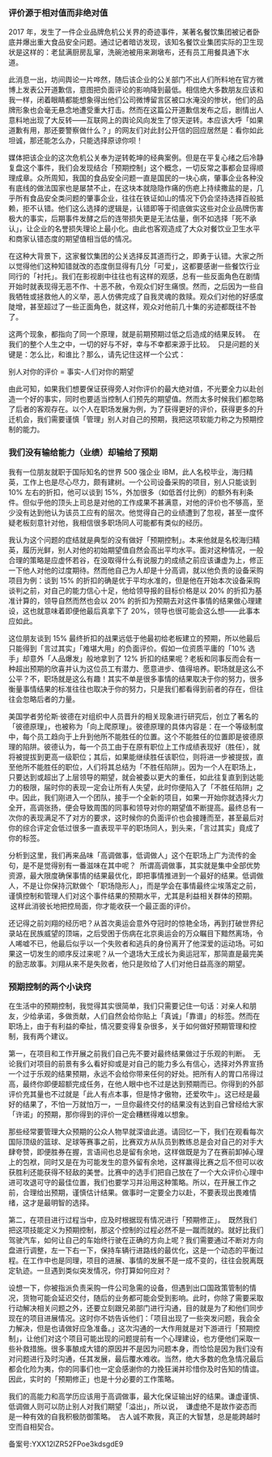 ### 评价源于相对值而非绝对值 

2017 年，发生了一件企业品牌危机公关界的奇迹事件，某著名餐饮集团被记者卧底并爆出重大食品安全问题。通过记者暗访发现，该知名餐饮业集团实际的卫生现状是这样的：老鼠满厨房乱窜，洗碗池被用来涮墩布，还有员工用餐具通下水道。 

此消息一出，坊间舆论一片哗然，随后该企业的公关部门不出人们所料地在官方微博上发表公开道歉信，意图把负面评论的影响降到最低。相信绝大多数朋友应该和我一样，闭着眼睛都能想象得出他们公司微博留言区被口水淹没的惨状，他们的品牌形象也会毫无悬念地遭受重大打击。然而在这篇公开道歉信发布之后，剧情出人意料地出现了大反转——互联网上的舆论风向发生了惊天逆转。本应该大呼「如果道歉有用，那还要警察做什么？」的网友们对此封公开信的回应居然是：看你如此坦诚，那还能怎么办，只能选择原谅你呗！ 

媒体把该企业的这次危机公关奉为逆转乾坤的经典案例。但是在平复心绪之后冷静复盘这个事件，我们会发现结合「预期控制」这个概念，一切反常之事都会显得顺理成章。众所周知，我国的食品安全问题一直是国民的一块心病，肇事企业各种没有底线的做法国家也是屡禁不止，在这块本就隐隐作痛的伤疤上持续撒盐的是，几乎所有食品安全类问题的肇事企业，往往在铁证如山的情况下仍会坚持选择百般抵赖，拒不认错。他们这么选择的逻辑是，认错即等于彻底做实这些对企业品牌伤害极大的事实，后期事件发酵之后的连带损失更是无法估量，倒不如选择「死不承认」，让企业的名誉损失理论上最小化。由此也客观造成了大众对餐饮业卫生水平和商家认错态度的期望值相当低的情况。 

在这种大背景下，这家餐饮集团的公关选择反其道而行之，即勇于认错。大家之所以觉得他们这种知错就改的态度倒显得有几分「可爱」，这都要感谢一些餐饮行业同行的「衬托」。我们在影视剧中往往也有这样的观感，总有一些反面角色在剧情开始时就表现得无恶不作、十恶不赦，令观众们好生痛恨。然而，之后因为一些自我牺牲或拯救他人的义举，恶人仿佛完成了自我灵魂的救赎。观众们对他的好感度陡增，甚至超过了一些正面角色，就这样，观众对他前几十集的劣迹都既往不咎了。 

这两个现象，都指向了同一个原理，就是前期预期过低之后造成的结果反转。  在我们的整个人生之中，一切的好与不好，幸与不幸都来源于比较。  只是问题的关键是：怎么比，和谁比？那么，请先记住这样一个公式： 

别人对你的评价 = 事实-人们对你的期望  

由此可知，如果我们想要保证获得旁人对你评价的最大绝对值，不光要全力以赴创造一个好的事实，同时也要适当控制人们预先的期望值。然而太多时候我们都忽略了后者的客观存在。以个人在职场发展为例，为了获得更好的评价，获得更多的升迁机会，我们需要谨慎「管理」别人对自己的预期，我把这项软能力称之为预期控制的能力。 

### 我们没有输给能力（业绩）却输给了预期 

我有一位朋友就职于国际知名的世界 500 强企业 IBM，此人名校毕业，海归精英，工作上也是尽心尽力，颇有建树。一个公司设备采购的项目，别人只能谈到 10\% 左右的折扣，他可以谈到 15\%，外加很多（如低首付比例）的额外有利条件。但似乎他的顶头上司总是对他的工作成果不甚满意，对他的评价也不够高，至少没有达到他认为该员工应有的层次。他觉得自己的业绩遭到了忽视，甚至一度怀疑老板刻意针对他，我相信很多职场同人可能都有类似的经历。 

我认为这个问题的症结就是典型的没有做好「预期控制」。本来他就是名校海归精英，履历光鲜，别人对他的初始期望值自然会高出平均水平。面对这种情况，一般合理的策略是应虚怀若谷，在没取得什么有说服力的成绩之前应该谦虚为上，修正一下他人对他的过度期待。然而他自己为人却是十分高调，就以他负责的设备采购项目为例：谈到 15\% 的折扣的确是优于平均水准的，但是他在开始本次设备采购谈判之前，对自己的能力信心十足，他给领导报的目标价格是以 20\% 的折扣为基准计算的，领导自然而然也会以 20\% 的折扣为预期去对这件事情的结果做心理建设，这也就意味着即便他最后真拿下了 20\%，领导也很可能会这么想——此事本应如此。 

这位朋友谈到 15\% 最终折扣的战果远低于他最初给老板建立的预期，所以他最后只能得到「言过其实」「难堪大用」的负面评价。假如一位资质平庸的「10\% 选手」却意外「人品爆发」般地拿到了 12\% 折扣的结果呢？老板和同事反而会有一种超出预期的欣喜并认为这位员工有潜力、愿意进步、值得培养。职场就是这么不公平？不，职场就是这么有趣！其实不单是很多事情的结果取决于你的努力，很多衡量事情结果的标准往往也取决于你的努力，只是我们都看得到前者的存在，但往往会忽略后者的力量。 

美国学者劳伦斯·彼德在对组织中人员晋升的相关现象进行研究后，创立了著名的「彼德原理」，也被称为「向上爬原理」。彼德原理的具体内容是：在一个等级制度中，每个员工趋向于上升到他所不能胜任的位置。这个不能胜任的位置即是彼德原理的陷阱。彼德认为，每一个员工由于在原有职位上工作成绩表现好（胜任），就将被提拔到更高一级职位；其后，如果能继续胜任该职位，则将进一步被提拔，直至他所不能胜任的职位，人们将其总结为「不胜任陷阱」。因为一个人在职场上，只要达到或超出了上层领导的期望，就会被委以更大的重任，如此往复直到到达能力的极限，届时你的表现一定会让所有人失望，此时你便陷入了「不胜任陷阱」之中。因此，我们刚进入一个团队，接手一个全新的项目，如果一开始你就选择火力全开，高调张扬，便会导致周围的同事和领导对你的期望值不断提高。最终总有一次你的表现满足不了对方的要求，这时候你的负面评价也会接踵而至，甚至最后对你的综合评定会低过很多一直表现平平的职场同人，到头来，「言过其实」竟成了你的标签。 

分析到这里，我们再来品味「高调做事，低调做人」这个在职场上广为流传的金句，是不是觉得别有一番滋味在其中呢？  所谓高调做事，其实就是集中全部优势资源，最大限度确保事情的结果最优化，即把事情推进到一个最好的结果。低调做人，不是让你保持沉默做个「职场隐形人」，而是学会在事情最终尘埃落定之前，谨慎控制和管理人们对这个事件结果的预期水平，尤其是利益相关群体的预期。  这样此消彼长地把控局面，你才能收获一个最正面的评价。 

还记得之前刘翔的经历吧？从首次奥运会意外夺冠时的惊艳全场，再到打破世界纪录站在民族威望的顶端，之后受困于伤病在北京奥运会的万众瞩目下黯然离场，令人唏嘘不已，他最后似乎以一个失败者和逃兵的身份离开了他深爱的运动场。可如果这一切发生的顺序反过来呢？从一个退场大王成长为奥运冠军，那简直是最完美的励志故事。刘翔从来不是失败者，他只是败给了人们对他日益高涨的期望。 

### 预期控制的两个小诀窍 

在生活中的预期控制，我觉得其实很简单，我们只需要记住一句话：对亲人和朋友，少给承诺，多做贡献，人们自然会给你贴上「真诚」「靠谱」的标签。然而在职场上，由于有利益的牵扯，情况要变得复杂很多，关于如何做好预期管理和控制，我有两个建议。 

第一，在项目和工作开展之前我们自己先不要对最终结果做过于乐观的判断。  无论我们对项目的前景有多么看好抑或是对自己的能力多么有信心，选择对外界宣扬一个过于乐观的结果预期，永远不会给你带来任何的好处。把所有人的胃口吊得过高，最终你即便超额完成任务，在他人眼中也不过是达到预期而已。你得到的外部评价充其量也不过就是「此人有点本事，但是恃才傲物，还爱吹牛」。这已经是最好的结果了，不怕一万就怕万一，一旦你最终交付的结果没有达到自己曾经给大家「许诺」的预期，那你得到的评价一定会糟糕得难以想象。 

那些经常要管理大众预期的公众人物早就深谙此道。请回忆一下，我们在观看每次国际顶级的篮球、足球等赛事之前，比赛双方从队员到教练总是会对自己的对手大肆夸赞，即便胜券在握，言语间也总是留有余地，这样做既是为了在赛前卸掉心理上的包袱，同时又是在为可能发生的意外留有余地，这样赢得比赛之后不但可以收获胜利还能获得不轻敌的美誉。比赛中的选手们把自己放在了一个大众评价心理中进可攻退可守的最佳位置，我们也要学习并沿用这种策略。所以，在开展工作之前，合理给出预期，谨慎估计结果。做事时一定要全力以赴，不要表现出畏难情绪，这才是最明智的选择。 

第二，在项目进行过程当中，应及时根据现有情况进行「预期修正」。  既然我们把这项技能定义为预期控制，那这个控制的过程必然不是一蹴而就的。就好比我们驾驶汽车，如何让自己的车始终行驶在正确的方向上呢？我们需要通过不断对方向盘进行调整，左一下右一下，保持车辆行进路线的最优化，这是一个动态的平衡过程。在工作中也是同理，项目的进展、事情的发展不是一成不变的，往往会脱离既定轨迹。一旦遇到类似突发情况，你打算如何应对？ 

设想一下，你被指派负责采购一件公司急需的设备，但遇到出口国政策管制的情况，货物可能会延迟交付，随后的业务都可能会受到影响。此时，你除了需要采取行动解决相关问题之外，还要立刻跟兄弟部门进行沟通，目的就是为了和他们同步现在的项目进展情况。这时你不妨告诉他们：「项目出现了一些突发问题，我会全力解决，但是也请做好应急准备。」这次沟通的一大作用就是对下游进行「预期控制」，让他们对这个项目可能出现的问题提前有一个心理建设，也方便他们采取一些补救措施。很多事酿成大错的原因并不是因为问题本身，而恰恰是因为我们没有对问题进行及时沟通，任其发展，最后覆水难收。当然，绝大多数的危急情况最后都会化险为夷，你的同事们也一定会感谢你的力挽狂澜并珍惜你及时告知的情谊。因此，实时的「预期修正」也是十分必要的工作策略。 

我们的高能力和高学历应该用于高调做事，最大化保证输出好的结果。谦虚谨慎、低调做人则可以防止别人对我们期望「溢出」，所以说，  谦虚绝不是故作姿态而是一种有效的自我积极防御策略。  古人诚不欺我，真正的大智慧，总是能跨越时空而自相契合。 

备案号:YXX12lZR52FPoe3kdsgdE9